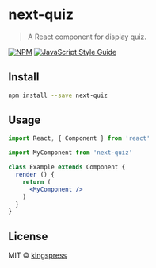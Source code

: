 # next-quiz

> A React component for display quiz.

[![NPM](https://img.shields.io/npm/v/next-quiz.svg)](https://www.npmjs.com/package/next-quiz) [![JavaScript Style Guide](https://img.shields.io/badge/code_style-standard-brightgreen.svg)](https://standardjs.com)

## Install

```bash
npm install --save next-quiz
```

## Usage

```jsx
import React, { Component } from 'react'

import MyComponent from 'next-quiz'

class Example extends Component {
  render () {
    return (
      <MyComponent />
    )
  }
}
```

## License

MIT © [kingspress](https://github.com/kingspress)
